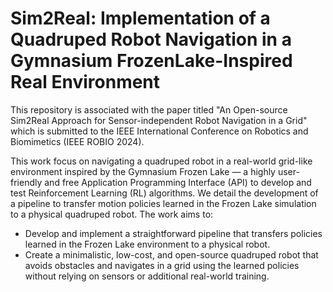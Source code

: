 # Sim2Real: Implementation of a Quadruped Robot Navigation in a Gymnasium FrozenLake-Inspired Real Environment

This repository is associated with the paper titled "An Open-source Sim2Real Approach for Sensor-independent Robot Navigation in a Grid" which is submitted to the IEEE International Conference on Robotics and Biomimetics (IEEE ROBIO 2024). 

This work focus on navigating a quadruped robot in a real-world grid-like environment inspired by the Gymnasium Frozen Lake — a highly user-friendly and free Application Programming
Interface (API) to develop and test Reinforcement Learning (RL) algorithms. We detail the development of a pipeline to transfer motion policies learned in the Frozen Lake simulation to a physical quadruped robot. The work aims to:

* Develop and implement a straightforward pipeline that transfers policies learned in the Frozen Lake environment to a physical robot.
* Create a minimalistic, low-cost, and open-source quadruped robot that avoids obstacles and navigates in a grid using the learned policies without relying on sensors or additional real-world training.

